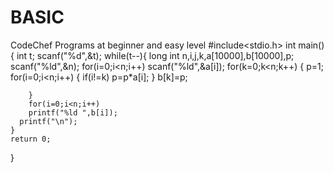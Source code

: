 # BASIC
CodeChef Programs at beginner and easy level
#include<stdio.h>
int main(){
	int t;
	scanf("%d",&t);
	while(t--){
	    long int n,i,j,k,a[10000],b[10000],p;
	    scanf("%ld",&n);
	    for(i=0;i<n;i++)
	    scanf("%ld",&a[i]);
	    for(k=0;k<n;k++)
	    {
	        p=1;
	        for(i=0;i<n;i++)
	        {
	            if(i!=k)
	            p=p*a[i];
	        }
	        b[k]=p;
	        
	    }
	    for(i=0;i<n;i++)
	    printf("%ld ",b[i]);
	  printf("\n");
	}
	return 0;
}
